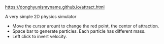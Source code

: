 https://donghyunismyname.github.io/attract.html

A very simple 2D physics simulator

- Move the cursor arount to change the red point, the centor of attraction.
- Space bar to generate particles. Each particle has different mass.
- Left click to invert velocity.
